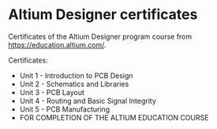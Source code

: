 # Altium Designer certificates

Certificates of the Altium Designer program course from https://education.altium.com/.

Certificates:
- Unit 1 - Introduction to PCB Design
- Unit 2 - Schematics and Libraries
- Unit 3 - PCB Layout
- Unit 4 - Routing and Basic Signal Integrity
- Unit 5 - PCB Manufacturing
- FOR COMPLETION OF THE ALTIUM EDUCATION COURSE
